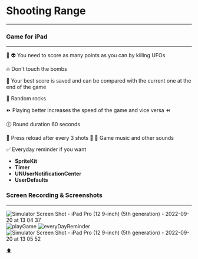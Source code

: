 # Shooting Range

<a id="anchor"></a>
___

### Game for iPad
___


:space_invader: :alien: You need to score as many points as you can by killing UFOs 

:fire: Don't touch the bombs

:100: Your best score is saved and can be compared with the current one at the end of the game

:mount_fuji: Random rocks

:fast_forward: Playing better increases the speed of the game and vice versa :rewind:

:clock6: Round duration 60 seconds

 :gun: Press reload after every 3 shots :arrows_counterclockwise:
:musical_note: Game music and other sounds

:white_check_mark: Everyday reminder if you want


+ __SpriteKit__
+ __Timer__
+ __UNUserNotificationCenter__
+ __UserDefaults__

### Screen Recording & Screenshots
___

![Simulator Screen Shot - iPad Pro (12 9-inch) (5th generation) - 2022-09-20 at 13 04 37](https://user-images.githubusercontent.com/69522563/191214666-5cfc6781-ed20-46f3-a84d-7fcb95b38814.png)
![playGame](https://user-images.githubusercontent.com/69522563/191213467-e72bd556-b52f-4520-8d87-00cd430daf01.gif)
![everyDayReminder](https://user-images.githubusercontent.com/69522563/191213564-f6c04f28-e928-4037-a4c6-1e6d8780f336.gif)
![Simulator Screen Shot - iPad Pro (12 9-inch) (5th generation) - 2022-09-20 at 13 05 52](https://user-images.githubusercontent.com/69522563/191215077-f52bfdd2-a57d-4b97-b4fe-48e268a6ced0.png)

[:arrow_up:](#anchor)
